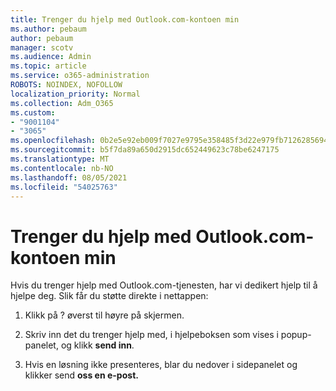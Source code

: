 ```yaml
---
title: Trenger du hjelp med Outlook.com-kontoen min
ms.author: pebaum
author: pebaum
manager: scotv
ms.audience: Admin
ms.topic: article
ms.service: o365-administration
ROBOTS: NOINDEX, NOFOLLOW
localization_priority: Normal
ms.collection: Adm_O365
ms.custom:
- "9001104"
- "3065"
ms.openlocfilehash: 0b2e5e92eb009f7027e9795e358485f3d22e979fb7126285694dd2b3a7ea70b7
ms.sourcegitcommit: b5f7da89a650d2915dc652449623c78be6247175
ms.translationtype: MT
ms.contentlocale: nb-NO
ms.lasthandoff: 08/05/2021
ms.locfileid: "54025763"
---
```

# <a name="need-help-with-my-outlookcom-account"></a>Trenger du hjelp med Outlook.com-kontoen min

Hvis du trenger hjelp med Outlook.com-tjenesten, har vi dedikert hjelp til å hjelpe deg. Slik får du støtte direkte i nettappen: 

1. Klikk på ? øverst til høyre på skjermen. 

2. Skriv inn det du trenger hjelp med, i hjelpeboksen som vises i popup-panelet, og klikk **send inn**. 

3. Hvis en løsning ikke presenteres, blar du nedover i sidepanelet og klikker send **oss en e-post.**
